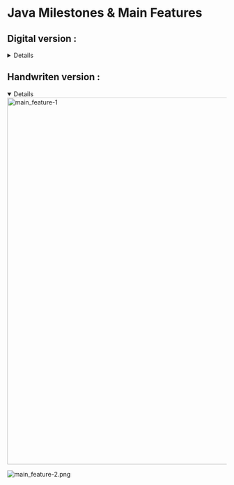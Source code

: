 # Java Milestones & Main Features

## Digital version :
<details>

## 8 (LTS): 
- lambdas
- streams
- Optional
- new Date/Time API

## 9: 
- modules
- JShell
- new HTTP/2 client

## 10: 
- var local type inference
- time-based versioning

## 11 (LTS): 
- HTTP Client (GA)
- single-file source launch
- JFR
- TLS 1.3

## 12: 
- switch expressions
- Shenandoah GC

## 16: 
- records (GA)
- pattern matching for instanceof

## 17 (LTS): 
- sealed classes
- strong encapsulation of JDK internals

## 21 (LTS): 
- virtual threads
- pattern matching for switch
- record patterns, sequenced collections
- string templates

## 22: 
- Foreign Function & Memory API
- multi-file source launch
- gatherers
- structured concurrency

## 23: 
- primitive patterns in instanceof/switch
- module import declarations
- ZGC generational by default

## 24: 
- Class-File API
- gatherers
- compact object headers
- quantum-resistant KEM/DSA
- virtual-thread sync without pinning

## 25: 
- scoped values
- structured concurrency
- module imports
- vector API (10th incubator)
- generational Shenandoah

</details>

## Handwriten version :
<details open> 

<img src="/assets/utils/dev/java/main_features/main_feature-1.png" alt="main_feature-1" style="width:595px; height:842px; object-fit:cover; display:block; margin:auto;" />

![main_feature-2.png](../../../assets/utils/dev/java/main_features/main_feature-2.png)

</details>